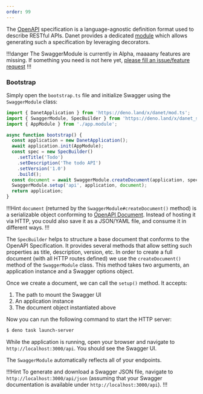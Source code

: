 ```yaml
---
order: 99
---
```



The [OpenAPI](https://swagger.io/specification/) specification is a language-agnostic definition format used to describe RESTful APIs. Danet provides a dedicated [module](https://github.com/Savory/Danet-Swagger) which allows generating such a specification by leveraging decorators.


!!!danger
The SwaggerModule is currently in Alpha, maaaany features are missing. If something you need is not here yet, [please fill an issue/feature request](https://github.com/Savory/Danet-Swagger/issues)
!!!


### Bootstrap

Simply open the `bootstrap.ts` file and initialize Swagger using the `SwaggerModule` class:

```ts bootstrap.ts 
import { DanetApplication } from 'https://deno.land/x/danet/mod.ts';
import { SwaggerModule, SpecBuilder } from 'https://deno.land/x/danet_swagger/mod.ts';
import { AppModule } from './app.module';

async function bootstrap() {
  const application = new DanetApplication();
  await application.init(AppModule);
  const spec = new SpecBuilder()
    .setTitle('Todo')
    .setDescription('The todo API')
    .setVersion('1.0')
    .build();
  const document = await SwaggerModule.createDocument(application, spec);
  SwaggerModule.setup('api', application, document);
  return application;
}
```
!!!Hint
`document` (returned by the `SwaggerModule#createDocument()` method) is a serializable object conforming to [OpenAPI Document](https://swagger.io/specification/#openapi-document). Instead of hosting it via HTTP, you could also save it as a JSON/YAML file, and consume it in different ways.
!!!

The `SpecBuilder` helps to structure a base document that conforms to the OpenAPI Specification. It provides several methods that allow setting such properties as title, description, version, etc. In order to create a full document (with all HTTP routes defined) we use the `createDocument()` method of the `SwaggerModule` class. This method takes two arguments, an application instance and a Swagger options object.

Once we create a document, we can call the `setup()` method. It accepts:

1. The path to mount the Swagger UI
2. An application instance
3. The document object instantiated above

Now you can run the following command to start the HTTP server:

```bash
$ deno task launch-server
```

While the application is running, open your browser and navigate to `http://localhost:3000/api`. You should see the Swagger UI.

The `SwaggerModule` automatically reflects all of your endpoints.

!!!Hint
To generate and download a Swagger JSON file, navigate to `http://localhost:3000/api/json` (assuming that your Swagger documentation is available under `http://localhost:3000/api`).
!!!